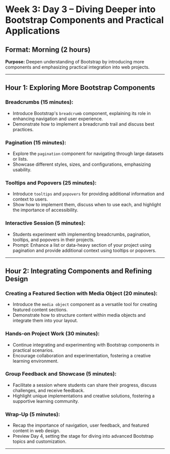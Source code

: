 # Week 3: Day 3 – Diving Deeper into Bootstrap Components and Practical Applications

## Format: Morning (2 hours)

**Purpose:** Deepen understanding of Bootstrap by introducing more components and emphasizing practical integration into web projects.

---

## Hour 1: Exploring More Bootstrap Components

### Breadcrumbs (15 minutes):

- Introduce Bootstrap's `breadcrumb` component, explaining its role in enhancing navigation and user experience.
- Demonstrate how to implement a breadcrumb trail and discuss best practices.

### Pagination (15 minutes):

- Explore the `pagination` component for navigating through large datasets or lists.
- Showcase different styles, sizes, and configurations, emphasizing usability.

### Tooltips and Popovers (25 minutes):

- Introduce `tooltips` and `popovers` for providing additional information and context to users.
- Show how to implement them, discuss when to use each, and highlight the importance of accessibility.

### Interactive Session (5 minutes):

- Students experiment with implementing breadcrumbs, pagination, tooltips, and popovers in their projects.
- Prompt: Enhance a list or data-heavy section of your project using pagination and provide additional context using tooltips or popovers.

---

## Hour 2: Integrating Components and Refining Design

### Creating a Featured Section with Media Object (20 minutes):

- Introduce the `media object` component as a versatile tool for creating featured content sections.
- Demonstrate how to structure content within media objects and integrate them into your layout.

### Hands-on Project Work (30 minutes):

- Continue integrating and experimenting with Bootstrap components in practical scenarios.
- Encourage collaboration and experimentation, fostering a creative learning environment.

### Group Feedback and Showcase (5 minutes):

- Facilitate a session where students can share their progress, discuss challenges, and receive feedback.
- Highlight unique implementations and creative solutions, fostering a supportive learning community.

### Wrap-Up (5 minutes):

- Recap the importance of navigation, user feedback, and featured content in web design.
- Preview Day 4, setting the stage for diving into advanced Bootstrap topics and customization.

---
